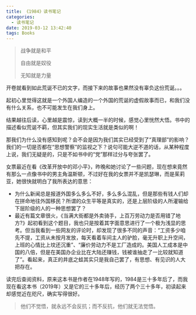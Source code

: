 ```yaml
---
title: 《1984》读书笔记
categories:
  - 读书笔记
date: 2019-03-12 13:42:40
tags: Books
---
```


> 战争就是和平
>
> 自由就是奴役
>
> 无知就是力量

开卷就看到如此荒诞不已的文字，而接下来的故事也果然没有辜负这份荒诞。。。

<!-- more -->

起初心里觉得这就是一个外国人编造的一个外国的荒诞的虚假故事而已，和我们没有什么关系，也不可能发生在我们身上。

结果越往后读，心里越是震惊，读到大概一半的时候，感觉心里恍然大悟。书中的描述看似荒诞不羁，但其实我们的现实生活就是类似的啊！

那我们为什么没有感知到呢？会不会是因为我们其实已经受到了“真理部”的影响？我们的一切是否都在“思想警察”的监视之下？说句可能大逆不道的话，从某种程度上说，我们无疑是的，只是不如书中的“党”那样过分与夸张罢了。

女票最近在看《改革开放中的邓小平》，昨晚和她讨论了一些问题，现在想来竟然有那么一点像书中的男主角温斯顿，不过好在我的女票并不是凯瑟琳，而是茱莉亚，她很快就明白了我所表达的意思：

- 为什么新闻总是报道外国多么多么不好，多么多么混乱，但是那些有钱人们却在拼命地往外国移民？所谓的众生平等是真实的，还是上层阶级的人所灌输给下层阶级的人的一种思想罢了？
- 最近有篇文章很火，《当满大街都是外卖骑手，上百万劳动力是否用错了地方?》起初看到这个题目，我也只是按着其字面意思进行了一个极为浅显的思考。但当我看到一些网友的评论时，却发现了很多不同的声音：“工资多少咱先不提，工资从未按月发放，每天看着车间主人的驴脸，毫无升职上升空间，上班的心情比上坟还沉重”、“廉价劳动力不是工厂造成的。美国人工成本是中国的八倍，但是在美国办企业比在大陆还赚钱，钱被谁抽走了一比较就知道了”。看起来，真正的井底之蛙其实只是我自己罢了，有思想、有见识的人大把存在。

读完后查阅资料，原来这本书是作者在1948年写的，1984是三十多年后了，而我现在看这本书（2019年）又是它的三十多年后，经历了两个三十多年，初读起来却感觉近在咫尺，确实写得很好。

> 他们不觉悟，就永远不会反抗；而不反抗，他们就无法觉悟。